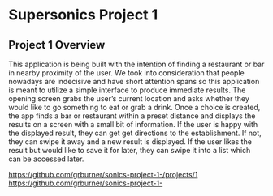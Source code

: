 # Supersonics Project 1

## Project 1 Overview

This application is being built with the intention of finding a restaurant or bar in nearby proximity of the user. We took into consideration that people nowadays are indecisive and have short attention spans so this application is meant to utilize a simple interface to produce immediate results.
The opening screen grabs the user’s current location and asks whether they would like to go something to eat or grab a drink. Once a choice is created, the app finds a bar or restaurant within a preset distance and displays the results on a screen with a small bit of information. If the user is happy with the displayed result, they can get get directions to the establishment. If not, they can swipe it away and a new result is displayed. If the user likes the result but would like to save it for later, they can swipe it into a list which can be accessed later.

https://github.com/grburner/sonics-project-1-/projects/1
https://github.com/grburner/sonics-project-1-
